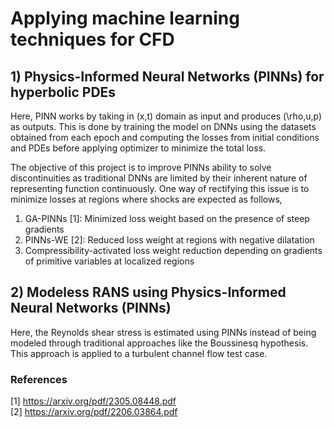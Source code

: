 # Applying machine learning techniques for CFD

## 1) Physics-Informed Neural Networks (PINNs) for hyperbolic PDEs
Here, PINN works by taking in (x,t) domain as input and produces (\rho,u,p) as outputs. 
This is done by training the model on DNNs using the datasets obtained from each epoch and 
computing the losses from initial conditions and PDEs before applying optimizer to minimize the total loss.

The objective of this project is to improve PINNs ability to solve discontinuities as traditional DNNs are limited by their inherent nature of representing function continuously. One way of rectifying this issue is to minimize losses at regions where shocks are expected as follows,
1. GA-PINNs [1]: Minimized loss weight based on the presence of steep gradients
2. PINNs-WE [2]: Reduced loss weight at regions with negative dilatation
3. Compressibility-activated loss weight reduction depending on gradients of primitive variables at localized regions

## 2) Modeless RANS using Physics-Informed Neural Networks (PINNs)
Here, the Reynolds shear stress is estimated using PINNs instead of being modeled through traditional approaches like the Boussinesq hypothesis. This approach is applied to a turbulent channel flow test case.

### References
[1] https://arxiv.org/pdf/2305.08448.pdf <br>
[2] https://arxiv.org/pdf/2206.03864.pdf
